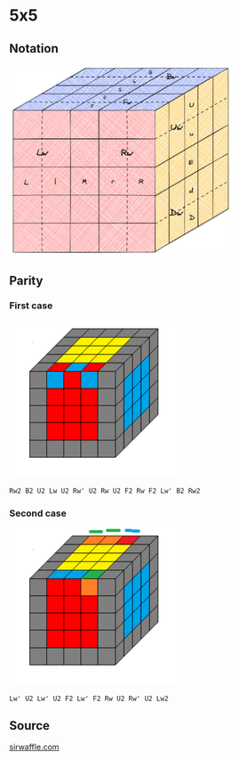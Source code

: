 # 5x5

## Notation

<img src="/images/5x5-notation.png" width="400"/>

## Parity

### First case

<img src="/images/5x5-1.png" width="300"/>

    Rw2 B2 U2 Lw U2 Rw' U2 Rw U2 F2 Rw F2 Lw' B2 Rw2

### Second case

<img src="/images/5x5-2.png" width="300"/>

    Lw' U2 Lw' U2 F2 Lw' F2 Rw U2 Rw' U2 Lw2

## Source

[sirwaffle.com](http://www.sirwaffle.com/5x5-last-two-edge-algorithms.html)
